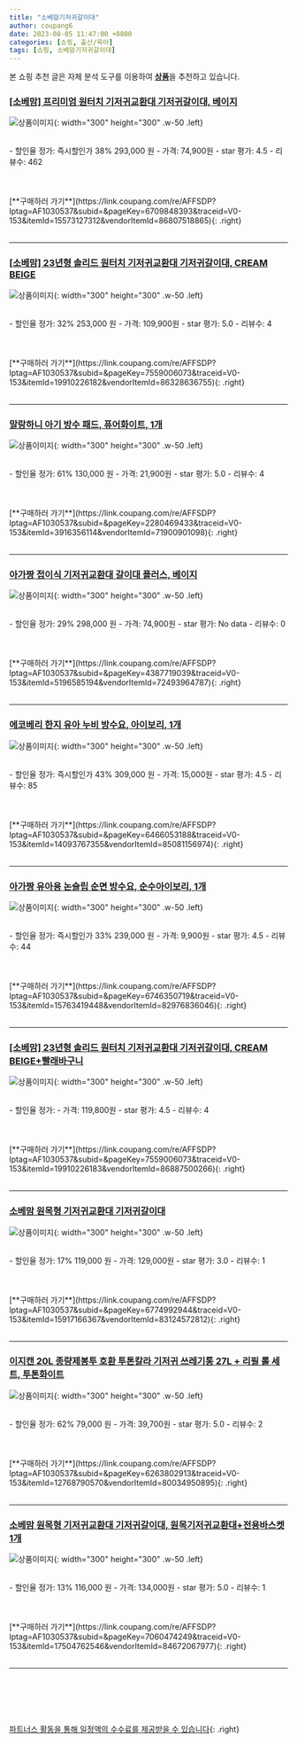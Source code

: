 ```yaml
---
title: "소베맘기저귀갈이대"
author: coupang6
date: 2023-08-05 11:47:00 +0800
categories: [쇼핑, 출산/육아]
tags: [쇼핑, 소베맘기저귀갈이대]
---
```


본 쇼핑 추천 글은 자체 분석 도구를 이용하여 [**상품**](https://link.coupang.com/a/bao1ui)을 추천하고 있습니다.

### [[소베맘] 프리미엄 원터치 기저귀교환대 기저귀갈이대, 베이지](https://link.coupang.com/re/AFFSDP?lptag=AF1030537&subid=&pageKey=6709848393&traceid=V0-153&itemId=15573127312&vendorItemId=86807518865)

![상품이미지](https://thumbnail7.coupangcdn.com/thumbnails/remote/230x230ex/image/vendor_inventory/5206/7661f880dff5e2a7989d152f8bdf6279a1be113b67a8cc968b56f8ec5d57.jpeg){: width="300" height="300" .w-50 .left}


<br>
- 할인율 정가: 즉시할인가 38%  293,000   원
- 가격: 74,900원
- star 평가: 4.5
- 리뷰수: 462
<br>
<br>
<br>
<br>
[**구매하러 가기**](https://link.coupang.com/re/AFFSDP?lptag=AF1030537&subid=&pageKey=6709848393&traceid=V0-153&itemId=15573127312&vendorItemId=86807518865){: .right}
<br>
<br>

---

### [[소베맘] 23년형 솔리드 원터치 기저귀교환대 기저귀갈이대, CREAM BEIGE](https://link.coupang.com/re/AFFSDP?lptag=AF1030537&subid=&pageKey=7559006073&traceid=V0-153&itemId=19910226182&vendorItemId=86328636755)

![상품이미지](https://thumbnail9.coupangcdn.com/thumbnails/remote/230x230ex/image/vendor_inventory/514b/6583ec6a5eb5b618b9c53904f4137642629e1b56da2ac04f9b96cf88ea89.jpg){: width="300" height="300" .w-50 .left}


<br>
- 할인율 정가: 32%  253,000   원
- 가격: 109,900원
- star 평가: 5.0
- 리뷰수: 4
<br>
<br>
<br>
<br>
[**구매하러 가기**](https://link.coupang.com/re/AFFSDP?lptag=AF1030537&subid=&pageKey=7559006073&traceid=V0-153&itemId=19910226182&vendorItemId=86328636755){: .right}
<br>
<br>

---

### [말랑하니 아기 방수 패드, 퓨어화이트, 1개](https://link.coupang.com/re/AFFSDP?lptag=AF1030537&subid=&pageKey=2280469433&traceid=V0-153&itemId=3916356114&vendorItemId=71900901098)

![상품이미지](https://thumbnail6.coupangcdn.com/thumbnails/remote/230x230ex/image/retail/images/2020/10/22/12/2/6c2f92f6-3ab5-4ab1-95a5-17ce7c49efb5.jpg){: width="300" height="300" .w-50 .left}


<br>
- 할인율 정가: 61%  130,000   원
- 가격: 21,900원
- star 평가: 5.0
- 리뷰수: 4
<br>
<br>
<br>
<br>
[**구매하러 가기**](https://link.coupang.com/re/AFFSDP?lptag=AF1030537&subid=&pageKey=2280469433&traceid=V0-153&itemId=3916356114&vendorItemId=71900901098){: .right}
<br>
<br>

---

### [아가짱 접이식 기저귀교환대 갈이대 플러스, 베이지](https://link.coupang.com/re/AFFSDP?lptag=AF1030537&subid=&pageKey=4387719039&traceid=V0-153&itemId=5196585194&vendorItemId=72493964787)

![상품이미지](https://thumbnail7.coupangcdn.com/thumbnails/remote/230x230ex/image/vendor_inventory/5f46/e866cffb3032c19911da1fffc49d561ad278d9569bb5c31444e5256bd4ff.jpg){: width="300" height="300" .w-50 .left}


<br>
- 할인율 정가: 29%  298,000   원
- 가격: 74,900원
- star 평가: No data
- 리뷰수: 0
<br>
<br>
<br>
<br>
[**구매하러 가기**](https://link.coupang.com/re/AFFSDP?lptag=AF1030537&subid=&pageKey=4387719039&traceid=V0-153&itemId=5196585194&vendorItemId=72493964787){: .right}
<br>
<br>

---

### [에코베리 한지 유아 누비 방수요, 아이보리, 1개](https://link.coupang.com/re/AFFSDP?lptag=AF1030537&subid=&pageKey=6466053188&traceid=V0-153&itemId=14093767355&vendorItemId=85081156974)

![상품이미지](https://thumbnail6.coupangcdn.com/thumbnails/remote/230x230ex/image/vendor_inventory/483d/21f63069f85397de9975a406661ce777acbe780e522d7df151031fb55f10.jpg){: width="300" height="300" .w-50 .left}


<br>
- 할인율 정가: 즉시할인가 43%  309,000   원
- 가격: 15,000원
- star 평가: 4.5
- 리뷰수: 85
<br>
<br>
<br>
<br>
[**구매하러 가기**](https://link.coupang.com/re/AFFSDP?lptag=AF1030537&subid=&pageKey=6466053188&traceid=V0-153&itemId=14093767355&vendorItemId=85081156974){: .right}
<br>
<br>

---

### [아가짱 유아용 논슬립 순면 방수요, 순수아이보리, 1개](https://link.coupang.com/re/AFFSDP?lptag=AF1030537&subid=&pageKey=6746350719&traceid=V0-153&itemId=15763419448&vendorItemId=82976836046)

![상품이미지](https://thumbnail7.coupangcdn.com/thumbnails/remote/230x230ex/image/retail/images/4605222511720786-e9f00d26-f368-4b1c-a0aa-3b49510dc2cc.jpg){: width="300" height="300" .w-50 .left}


<br>
- 할인율 정가: 즉시할인가 33%  239,000   원
- 가격: 9,900원
- star 평가: 4.5
- 리뷰수: 44
<br>
<br>
<br>
<br>
[**구매하러 가기**](https://link.coupang.com/re/AFFSDP?lptag=AF1030537&subid=&pageKey=6746350719&traceid=V0-153&itemId=15763419448&vendorItemId=82976836046){: .right}
<br>
<br>

---

### [[소베맘] 23년형 솔리드 원터치 기저귀교환대 기저귀갈이대, CREAM BEIGE+빨래바구니](https://link.coupang.com/re/AFFSDP?lptag=AF1030537&subid=&pageKey=7559006073&traceid=V0-153&itemId=19910226183&vendorItemId=86887500266)

![상품이미지](https://thumbnail9.coupangcdn.com/thumbnails/remote/230x230ex/image/vendor_inventory/514b/6583ec6a5eb5b618b9c53904f4137642629e1b56da2ac04f9b96cf88ea89.jpg){: width="300" height="300" .w-50 .left}


<br>
- 할인율 정가: 
- 가격: 119,800원
- star 평가: 4.5
- 리뷰수: 4
<br>
<br>
<br>
<br>
[**구매하러 가기**](https://link.coupang.com/re/AFFSDP?lptag=AF1030537&subid=&pageKey=7559006073&traceid=V0-153&itemId=19910226183&vendorItemId=86887500266){: .right}
<br>
<br>

---

### [소베맘 원목형 기저귀교환대 기저귀갈이대](https://link.coupang.com/re/AFFSDP?lptag=AF1030537&subid=&pageKey=6774992944&traceid=V0-153&itemId=15917166367&vendorItemId=83124572812)

![상품이미지](https://thumbnail6.coupangcdn.com/thumbnails/remote/230x230ex/image/vendor_inventory/ec65/1bb4051a29ffdb2b07a96dd182e76850f3fc76ec535c53733115a34ee769.jpg){: width="300" height="300" .w-50 .left}


<br>
- 할인율 정가: 17%  119,000   원
- 가격: 129,000원
- star 평가: 3.0
- 리뷰수: 1
<br>
<br>
<br>
<br>
[**구매하러 가기**](https://link.coupang.com/re/AFFSDP?lptag=AF1030537&subid=&pageKey=6774992944&traceid=V0-153&itemId=15917166367&vendorItemId=83124572812){: .right}
<br>
<br>

---

### [이지캔 20L 종량제봉투 호환 투톤칼라 기저귀 쓰레기통 27L + 리필 롤 세트, 투톤화이트](https://link.coupang.com/re/AFFSDP?lptag=AF1030537&subid=&pageKey=6263802913&traceid=V0-153&itemId=12768790570&vendorItemId=80034950895)

![상품이미지](https://thumbnail7.coupangcdn.com/thumbnails/remote/230x230ex/image/retail/images/2366224051186550-32cc2443-e1d1-40db-824f-7f09330510ce.jpg){: width="300" height="300" .w-50 .left}


<br>
- 할인율 정가: 62%  79,000   원
- 가격: 39,700원
- star 평가: 5.0
- 리뷰수: 2
<br>
<br>
<br>
<br>
[**구매하러 가기**](https://link.coupang.com/re/AFFSDP?lptag=AF1030537&subid=&pageKey=6263802913&traceid=V0-153&itemId=12768790570&vendorItemId=80034950895){: .right}
<br>
<br>

---

### [소베맘 원목형 기저귀교환대 기저귀갈이대, 원목기저귀교환대+전용바스켓1개](https://link.coupang.com/re/AFFSDP?lptag=AF1030537&subid=&pageKey=7060474249&traceid=V0-153&itemId=17504762546&vendorItemId=84672067977)

![상품이미지](https://thumbnail6.coupangcdn.com/thumbnails/remote/230x230ex/image/vendor_inventory/ec65/1bb4051a29ffdb2b07a96dd182e76850f3fc76ec535c53733115a34ee769.jpg){: width="300" height="300" .w-50 .left}


<br>
- 할인율 정가: 13%  116,000   원
- 가격: 134,000원
- star 평가: 5.0
- 리뷰수: 1
<br>
<br>
<br>
<br>
[**구매하러 가기**](https://link.coupang.com/re/AFFSDP?lptag=AF1030537&subid=&pageKey=7060474249&traceid=V0-153&itemId=17504762546&vendorItemId=84672067977){: .right}
<br>
<br>

---
<br><br><br><br><br> [파트너스 활동을 통해 일정액의 수수료를 제공받을 수 있습니다](https://link.coupang.com/a/bao1ui){: .right}